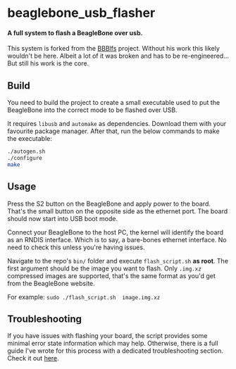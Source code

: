# beaglebone_usb_flasher
#### A full system to flash a BeagleBone over usb.

This system is forked from the [BBBlfs](https://github.com/ungureanuvladvictor/BBBlfs) project. Without his work this likely wouldn't be here. 
Albeit a lot of it was broken and has to be re-engineered... But still his work is the core.


## Build

You need to build the project to create a small executable used to put the BeagleBone into the correct mode to be flashed over USB.

It requires `libusb` and `automake` as dependencies. Download them with your favourite package manager. After that, run the below commands to make the executable:
```bash
./autogen.sh
./configure
make
```

## Usage

Press the S2 button on the BeagleBone and apply power to the board. That's the small button on the opposite side as the ethernet port. The board should now start into USB boot mode.

Connect your BeagleBone to the host PC, the kernel will identify the board as an RNDIS interface. Which is to say, a bare-bones ethernet interface.  No need to check this unless you're having issues.

<!-- Be sure you do not have any BOOTP servers on your network. -->

Navigate to the repo's `bin/` folder and execute `flash_script.sh` **as root**. The first argument should be the image you want to flash. Only `.img.xz` compressed images are supported, that's the same format as you'd get from the BeagleBone website.

For example: `sudo ./flash_script.sh  image.img.xz`

## Troubleshooting

If you have issues with flashing your board, the script provides some minimal error state information which may help. Otherwise, there is a full guide I've wrote for this process with a dedicated troubleshooting section. Check it out [here](https://github.com/Jerald/cmpt433finalproject/blob/master/BeagleBone_USB_Flash_Guide.md#troubleshooting).
